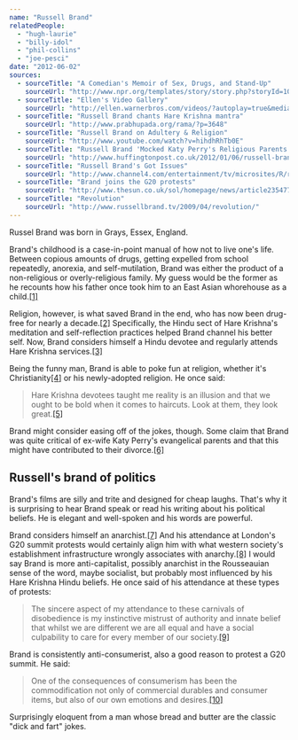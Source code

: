 ```yaml
---
name: "Russell Brand"
relatedPeople:
  - "hugh-laurie"
  - "billy-idol"
  - "phil-collins"
  - "joe-pesci"
date: "2012-06-02"
sources:
  - sourceTitle: "A Comedian's Memoir of Sex, Drugs, and Stand-Up"
    sourceUrl: "http://www.npr.org/templates/story/story.php?storyId=101881014"
  - sourceTitle: "Ellen's Video Gallery"
    sourceUrl: "http://ellen.warnerbros.com/videos/?autoplay=true&mediaKey=1271ab8a-9878-4249-b6e0-304585b6aae9"
  - sourceTitle: "Russell Brand chants Hare Krishna mantra"
    sourceUrl: "http://www.prabhupada.org/rama/?p=3648"
  - sourceTitle: "Russell Brand on Adultery & Religion"
    sourceUrl: "http://www.youtube.com/watch?v=hihdhRhTb0E"
  - sourceTitle: "Russell Brand 'Mocked Katy Perry's Religious Parents.'"
    sourceUrl: "http://www.huffingtonpost.co.uk/2012/01/06/russell-brand-katy-perry-parents_n_1188916.html"
  - sourceTitle: "Russell Brand's Got Issues"
    sourceUrl: "http://www.channel4.com/entertainment/tv/microsites/R/russell_brand/interview.html"
  - sourceTitle: "Brand joins the G20 protests"
    sourceUrl: "http://www.thesun.co.uk/sol/homepage/news/article2354773.ece?OTC-RSS&ATTR=News"
  - sourceTitle: "Revolution"
    sourceUrl: "http://www.russellbrand.tv/2009/04/revolution/"
---
```


Russel Brand was born in Grays, Essex, England.

Brand's childhood is a case-in-point manual of how not to live one's life. Between copious amounts of drugs, getting expelled from school repeatedly, anorexia, and self-mutilation, Brand was either the product of a non-religious or overly-religious family. My guess would be the former as he recounts how his father once took him to an East Asian whorehouse as a child.<a class="source-citation" href="#http://www.npr.org/templates/story/story.php?storyId=101881014" title="A Comedian&apos;s Memoir of Sex, Drugs, and Stand-Up">[1]</a>

Religion, however, is what saved Brand in the end, who has now been drug-free for nearly a decade.<a class="source-citation" href="#http://ellen.warnerbros.com/videos/?autoplay=true&mediaKey=1271ab8a-9878-4249-b6e0-304585b6aae9" title="Ellen&apos;s Video Gallery">[2]</a> Specifically, the Hindu sect of Hare Krishna's meditation and self-reflection practices helped Brand channel his better self. Now, Brand considers himself a Hindu devotee and regularly attends Hare Krishna services.<a class="source-citation" href="#http://www.prabhupada.org/rama/?p=3648" title="Russell Brand chants Hare Krishna mantra">[3]</a>

Being the funny man, Brand is able to poke fun at religion, whether it's Christianity<a class="source-citation" href="#http://www.youtube.com/watch?v=hihdhRhTb0E" title="Russell Brand on Adultery &amp; Religion">[4]</a> or his newly-adopted religion. He once said:

>Hare Krishna devotees taught me reality is an illusion and that we ought to be bold when it comes to haircuts. Look at them, they look great.<a class="source-citation" href="#http://www.prabhupada.org/rama/?p=3648" title="Russell Brand chants Hare Krishna mantra">[5]</a>

Brand might consider easing off of the jokes, though. Some claim that Brand was quite critical of ex-wife Katy Perry's evangelical parents and that this might have contributed to their divorce.<a class="source-citation" href="#http://www.huffingtonpost.co.uk/2012/01/06/russell-brand-katy-perry-parents_n_1188916.html" title="Russell Brand &apos;Mocked Katy Perry&apos;s Religious Parents.&apos;">[6]</a>

## Russell's brand of politics

Brand's films are silly and trite and designed for cheap laughs. That's why it is surprising to hear Brand speak or read his writing about his political beliefs. He is elegant and well-spoken and his words are powerful.

Brand considers himself an anarchist.<a class="source-citation" href="#http://www.channel4.com/entertainment/tv/microsites/R/russell_brand/interview.html" title="Russell Brand&apos;s Got Issues">[7]</a> And his attendance at London's G20 summit protests would certainly align him with what western society's establishment infrastructure wrongly associates with anarchy.<a class="source-citation" href="#http://www.thesun.co.uk/sol/homepage/news/article2354773.ece?OTC-RSS&ATTR=News" title="Brand joins the G20 protests">[8]</a> I would say Brand is more anti-capitalist, possibly anarchist in the Rousseauian sense of the word, maybe socialist, but probably most influenced by his Hare Krishna Hindu beliefs. He once said of his attendance at these types of protests:

>The sincere aspect of my attendance to these carnivals of disobedience is my instinctive mistrust of authority and innate belief that whilst we are different we are all equal and have a social culpability to care for every member of our society.<a class="source-citation" href="#http://www.russellbrand.tv/2009/04/revolution/" title="Revolution">[9]</a>

Brand is consistently anti-consumerist, also a good reason to protest a G20 summit. He said:

>One of the consequences of consumerism has been the commodification not only of commercial durables and consumer items, but also of our own emotions and desires.<a class="source-citation" href="#http://www.npr.org/templates/story/story.php?storyId=101881014" title="A Comedian&apos;s Memoir of Sex, Drugs, and Stand-Up">[10]</a>

Surprisingly eloquent from a man whose bread and butter are the classic "dick and fart" jokes.
